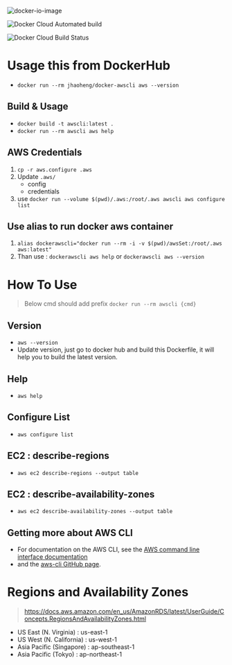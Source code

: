 
![docker-io-image](https://dockeri.co/image/jhaoheng/docker-awscli)

![Docker Cloud Automated build](https://img.shields.io/docker/cloud/automated/jhaoheng/docker-awscli)

![Docker Cloud Build Status](https://img.shields.io/docker/cloud/build/jhaoheng/docker-awscli)



# Usage this from DockerHub
- `docker run --rm jhaoheng/docker-awscli aws --version`

## Build & Usage
- `docker build -t awscli:latest .`
- `docker run --rm awscli aws help`

## AWS Credentials
1. `cp -r aws.configure .aws`
2. Update `.aws/`
    - config
    - credentials
3. use `docker run --volume $(pwd)/.aws:/root/.aws awscli aws configure list`

## Use alias to run docker aws container
1. `alias dockerawscli="docker run --rm -i -v $(pwd)/awsSet:/root/.aws aws:latest"`
2. Than use : `dockerawscli aws help` or `dockerawscli aws --version`

# How To Use
> Below cmd should add prefix `docker run --rm awscli {cmd}`

## Version
- `aws --version`
- Update version, just go to docker hub and build this Dockerfile, it will help you to build the latest version.

## Help
- `aws help`

## Configure List
- `aws configure list`

## EC2 : describe-regions
- `aws ec2 describe-regions --output table`

## EC2 : describe-availability-zones
- `aws ec2 describe-availability-zones --output table`

## Getting more about AWS CLI
- For documentation on the AWS CLI, see the [AWS command line interface documentation](http://aws.amazon.com/documentation/cli/) 
- and the [aws-cli GitHub page](https://github.com/aws/aws-cli).

# Regions and Availability Zones
> https://docs.aws.amazon.com/en_us/AmazonRDS/latest/UserGuide/Concepts.RegionsAndAvailabilityZones.html

- US East (N. Virginia) : us-east-1
- US West (N. California) : us-west-1
- Asia Pacific (Singapore) : ap-southeast-1
- Asia Pacific (Tokyo) : ap-northeast-1